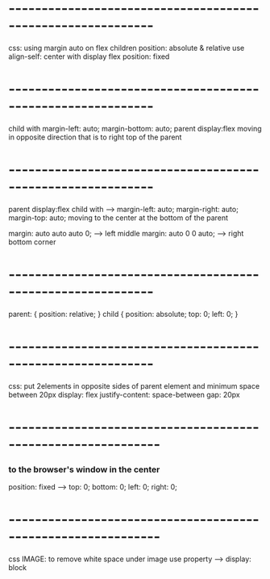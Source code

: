 # ------------------------------------------------------------
css: using margin auto on flex children
position: absolute & relative
use align-self: center with display flex
position: fixed
# ------------------------------------------------------------
child with margin-left: auto; margin-bottom: auto; parent display:flex moving in opposite direction that is to right top of the parent
# ------------------------------------------------------------
parent display:flex 
child with -->
margin-left: auto;
margin-right: auto;                                                      margin-top: auto;
moving to the center at the bottom of the parent

margin: auto auto auto 0; --> left middle
margin: auto 0 0 auto; --> right bottom corner
# ------------------------------------------------------------
parent: {
    position: relative;
}
child {
    position: absolute;
    top: 0;
    left: 0;
}
# ------------------------------------------------------------
css: put 2elements in opposite sides of parent element and minimum space between 20px
display: flex
justify-content: space-between
gap: 20px
# -------------------------------------------------------------
### to the browser's window in the center
position: fixed --> 
top: 0;
bottom: 0;
left: 0;
right: 0;
# -------------------------------------------------------------
css IMAGE: to remove white space under image use property --> display: block